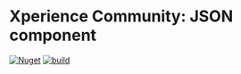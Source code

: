﻿# Xperience Community: JSON component

[![Nuget](https://img.shields.io/nuget/v/XperienceCommunity.JsonComponent)](https://www.nuget.org/packages/XperienceCommunity.JsonComponent#versions-body-tab)
[![build](https://github.com/kentico-ericd/xperience-community-json-component/actions/workflows/build.yml/badge.svg)](https://github.com/kentico-ericd/xperience-community-json-component/actions/workflows/build.yml)
